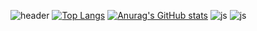 ![header](https://capsule-render.vercel.app/api?type=wave&color=auto&height=300&section=header&text=JinSeok's%20Github&fontSize=90)
[![Top Langs](https://github-readme-stats.vercel.app/api/top-langs/?username=jinseok2101)](https://github.com/anuraghazra/github-readme-stats)
[![Anurag's GitHub stats](https://github-readme-stats.vercel.app/api?username=jinseok2101)](https://github.com/anuraghazra/github-readme-stats)
![js](https://img.shields.io/badge/JavaScript-F7DF1E?style=for-the-badge&logo=JavaScript&logoColor=white)
![js](https://img.shields.io/badge/React-61DAFB?style=for-the-badge&logo=React&logoColor=white)
